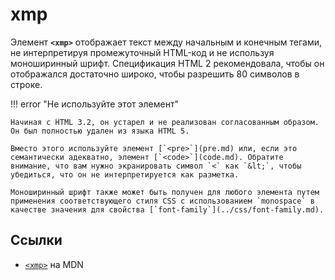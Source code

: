 # xmp

Элемент **`<xmp>`** отображает текст между начальным и конечным тегами, не интерпретируя промежуточный HTML-код и не используя моноширинный шрифт. Спецификация HTML 2 рекомендовала, чтобы он отображался достаточно широко, чтобы разрешить 80 символов в строке.

!!! error "Не используйте этот элемент"

    Начиная с HTML 3.2, он устарел и не реализован согласованным образом. Он был полностью удален из языка HTML 5.

    Вместо этого используйте элемент [`<pre>`](pre.md) или, если это семантически адекватно, элемент [`<code>`](code.md). Обратите внимание, что вам нужно экранировать символ `<` как `&lt;`, чтобы убедиться, что он не интерпретируется как разметка.

    Моноширинный шрифт также может быть получен для любого элемента путем применения соответствующего стиля CSS с использованием `monospace` в качестве значения для свойства [`font-family`](../css/font-family.md).

## Ссылки

- [`<xmp>`](https://developer.mozilla.org/ru/docs/Web/HTML/Element/xmp) на MDN
